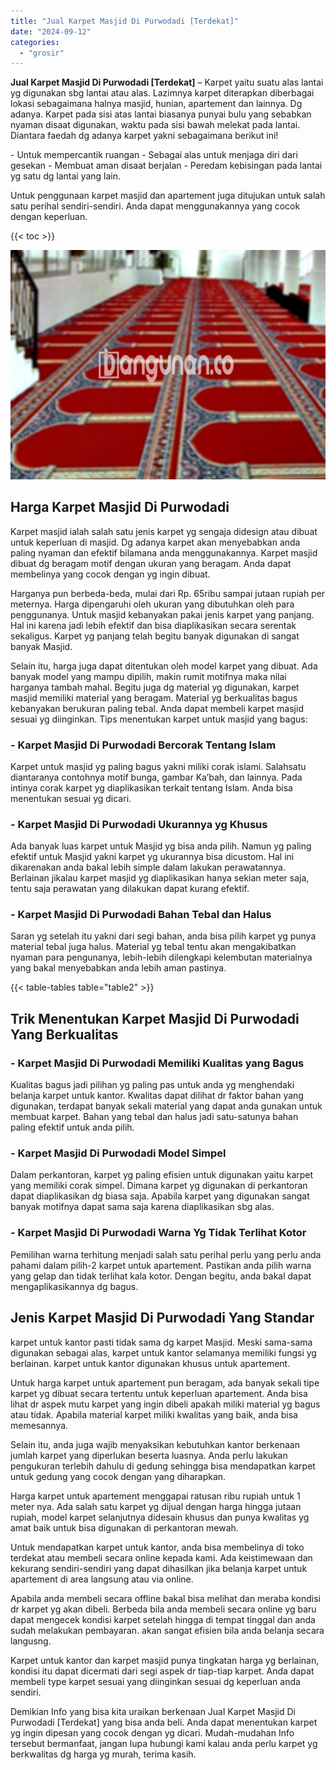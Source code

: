 ```yaml
---
title: "Jual Karpet Masjid Di Purwodadi [Terdekat]"
date: "2024-09-12"
categories: 
  - "grosir"
---
```


**Jual Karpet Masjid Di Purwodadi \[Terdekat\]** – Karpet yaitu suatu alas lantai yg digunakan sbg lantai atau alas. Lazimnya karpet diterapkan diberbagai lokasi sebagaimana halnya masjid, hunian, apartement dan lainnya. Dg adanya. Karpet pada sisi atas lantai biasanya punyai bulu yang sebabkan nyaman disaat digunakan, waktu pada sisi bawah melekat pada lantai. Diantara faedah dg adanya karpet yakni sebagaimana berikut ini!

\- Untuk mempercantik ruangan - Sebagai alas untuk menjaga diri dari gesekan - Membuat aman disaat berjalan - Peredam kebisingan pada lantai yg satu dg lantai yang lain.

Untuk penggunaan karpet masjid dan apartement juga ditujukan untuk salah satu perihal sendiri-sendiri. Anda dapat menggunakannya yang cocok dengan keperluan.

{{< toc >}}

![Jual Karpet Masjid Di Purwodadi [Terdekat]](/images/grosir-karpet-murah-75.png)

## Harga Karpet Masjid Di Purwodadi

Karpet masjid ialah salah satu jenis karpet yg sengaja didesign atau dibuat untuk keperluan di masjid. Dg adanya karpet akan menyebabkan anda paling nyaman dan efektif bilamana anda menggunakannya. Karpet masjid dibuat dg beragam motif dengan ukuran yang beragam. Anda dapat membelinya yang cocok dengan yg ingin dibuat.

Harganya pun berbeda-beda, mulai dari Rp. 65ribu sampai jutaan rupiah per meternya. Harga dipengaruhi oleh ukuran yang dibutuhkan oleh para penggunanya. Untuk masjid kebanyakan pakai jenis karpet yang panjang. Hal ini karena jadi lebih efektif dan bisa diaplikasikan secara serentak sekaligus. Karpet yg panjang telah begitu banyak digunakan di sangat banyak Masjid.

Selain itu, harga juga dapat ditentukan oleh model karpet yang dibuat. Ada banyak model yang mampu dipilih, makin rumit motifnya maka nilai harganya tambah mahal. Begitu juga dg material yg digunakan, karpet masjid memiliki material yang beragam. Material yg berkualitas bagus kebanyakan berukuran paling tebal. Anda dapat membeli karpet masjid sesuai yg diinginkan. Tips menentukan karpet untuk masjid yang bagus:

### \- Karpet Masjid Di Purwodadi Bercorak Tentang Islam

Karpet untuk masjid yg paling bagus yakni miliki corak islami. Salahsatu diantaranya contohnya motif bunga, gambar Ka’bah, dan lainnya. Pada intinya corak karpet yg diaplikasikan terkait tentang Islam. Anda bisa menentukan sesuai yg dicari.

### \- Karpet Masjid Di Purwodadi Ukurannya yg Khusus

Ada banyak luas karpet untuk Masjid yg bisa anda pilih. Namun yg paling efektif untuk Masjid yakni karpet yg ukurannya bisa dicustom. Hal ini dikarenakan anda bakal lebih simple dalam lakukan perawatannya. Berlainan jikalau karpet masjid yg diaplikasikan hanya sekian meter saja, tentu saja perawatan yang dilakukan dapat kurang efektif.

### \- Karpet Masjid Di Purwodadi Bahan Tebal dan Halus

Saran yg setelah itu yakni dari segi bahan, anda bisa pilih karpet yg punya material tebal juga halus. Material yg tebal tentu akan mengakibatkan nyaman para pengunanya, lebih-lebih dilengkapi kelembutan materialnya yang bakal menyebabkan anda lebih aman pastinya.

{{< table-tables table="table2" >}}

## Trik Menentukan Karpet Masjid Di Purwodadi Yang Berkualitas

### \- Karpet Masjid Di Purwodadi Memiliki Kualitas yang Bagus

Kualitas bagus jadi pilihan yg paling pas untuk anda yg menghendaki belanja karpet untuk kantor. Kwalitas dapat dilihat dr faktor bahan yang digunakan, terdapat banyak sekali material yang dapat anda gunakan untuk membuat karpet. Bahan yang tebal dan halus jadi satu-satunya bahan paling efektif untuk anda pilih.

### \- Karpet Masjid Di Purwodadi Model Simpel

Dalam perkantoran, karpet yg paling efisien untuk digunakan yaitu karpet yang memiliki corak simpel. Dimana karpet yg digunakan di perkantoran dapat diaplikasikan dg biasa saja. Apabila karpet yang digunakan sangat banyak motifnya dapat sama saja karena diaplikasikan sbg alas.

### \- Karpet Masjid Di Purwodadi Warna Yg Tidak Terlihat Kotor

Pemilihan warna terhitung menjadi salah satu perihal perlu yang perlu anda pahami dalam pilih-2 karpet untuk apartement. Pastikan anda pilih warna yang gelap dan tidak terlihat kala kotor. Dengan begitu, anda bakal dapat mengaplikasikannya dg bagus.

## Jenis Karpet Masjid Di Purwodadi Yang Standar

karpet untuk kantor pasti tidak sama dg karpet Masjid. Meski sama-sama digunakan sebagai alas, karpet untuk kantor selamanya memiliki fungsi yg berlainan. karpet untuk kantor digunakan khusus untuk apartement.

Untuk harga karpet untuk apartement pun beragam, ada banyak sekali tipe karpet yg dibuat secara tertentu untuk keperluan apartement. Anda bisa lihat dr aspek mutu karpet yang ingin dibeli apakah miliki material yg bagus atau tidak. Apabila material karpet miliki kwalitas yang baik, anda bisa memesannya.

Selain itu, anda juga wajib menyaksikan kebutuhkan kantor berkenaan jumlah karpet yang diperlukan beserta luasnya. Anda perlu lakukan pengukuran terlebih dahulu di gedung sehingga bisa mendapatkan karpet untuk gedung yang cocok dengan yang diharapkan.

Harga karpet untuk apartement menggapai ratusan ribu rupiah untuk 1 meter nya. Ada salah satu karpet yg dijual dengan harga hingga jutaan rupiah, model karpet selanjutnya didesain khusus dan punya kwalitas yg amat baik untuk bisa digunakan di perkantoran mewah.

Untuk mendapatkan karpet untuk kantor, anda bisa membelinya di toko terdekat atau membeli secara online kepada kami. Ada keistimewaan dan kekurang sendiri-sendiri yang dapat dihasilkan jika belanja karpet untuk apartement di area langsung atau via online.

Apabila anda membeli secara offline bakal bisa melihat dan meraba kondisi dr karpet yg akan dibeli. Berbeda bila anda membeli secara online yg baru dapat mengecek kondisi karpet setelah hingga di tempat tinggal dan anda sudah melakukan pembayaran. akan sangat efisien bila anda belanja secara langusng.

Karpet untuk kantor dan karpet masjid punya tingkatan harga yg berlainan, kondisi itu dapat dicermati dari segi aspek dr tiap-tiap karpet. Anda dapat membeli type karpet sesuai yang diinginkan sesuai dg keperluan anda sendiri.

Demikian Info yang bisa kita uraikan berkenaan Jual Karpet Masjid Di Purwodadi \[Terdekat\] yang bisa anda beli. Anda dapat menentukan karpet yg ingin dipesan yang cocok dengan yg dicari. Mudah-mudahan Info tersebut bermanfaat, jangan lupa hubungi kami kalau anda perlu karpet yg berkwalitas dg harga yg murah, terima kasih.
